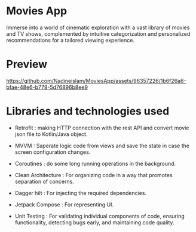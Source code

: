 # Movies App
Immerse into a world of cinematic exploration with a vast library of movies and TV shows, complemented by intuitive categorization and personalized recommendations for a tailored viewing experience.

# Preview

https://github.com/Nadineislam/MoviesApp/assets/96357226/1b6f26a6-bfae-48e6-b779-5d76896b8ee9

# Libraries and technologies used
* Retrofit : making HTTP connection with the rest API and convert movie json file to Kotlin/Java object. <br />
* MVVM : Saperate logic code from views and save the state in case the screen configuration changes. <br />
* Coroutines : do some long running operations in the background. <br />
* Clean Architecture : For organizing code in a way that promotes separation of concerns. <br />

* Dagger hilt : For injecting the required dependencies. <br />

* Jetpack Compose : For representing UI. <br />

* Unit Testing : For validating individual components of code, ensuring functionality, detecting bugs early, and maintaining code quality. <br />

